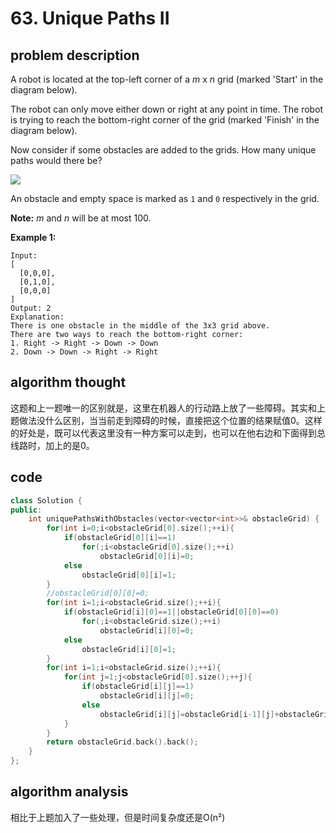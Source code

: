# 63. Unique Paths II

## problem description

A robot is located at the top-left corner of a _m_ x _n_ grid \(marked 'Start' in the diagram below\).

The robot can only move either down or right at any point in time. The robot is trying to reach the bottom-right corner of the grid \(marked 'Finish' in the diagram below\).

Now consider if some obstacles are added to the grids. How many unique paths would there be?

![](https://assets.leetcode.com/uploads/2018/10/22/robot_maze.png)

An obstacle and empty space is marked as `1` and `0` respectively in the grid.

**Note:** _m_ and _n_ will be at most 100.

**Example 1:**

```text
Input:
[
  [0,0,0],
  [0,1,0],
  [0,0,0]
]
Output: 2
Explanation:
There is one obstacle in the middle of the 3x3 grid above.
There are two ways to reach the bottom-right corner:
1. Right -> Right -> Down -> Down
2. Down -> Down -> Right -> Right
```

## algorithm thought

这题和上一题唯一的区别就是，这里在机器人的行动路上放了一些障碍。其实和上题做法没什么区别，当当前走到障碍的时候，直接把这个位置的结果赋值0。这样的好处是，既可以代表这里没有一种方案可以走到，也可以在他右边和下面得到总线路时，加上的是0。

## code

```cpp
class Solution {
public:
    int uniquePathsWithObstacles(vector<vector<int>>& obstacleGrid) {
        for(int i=0;i<obstacleGrid[0].size();++i){
            if(obstacleGrid[0][i]==1)
                for(;i<obstacleGrid[0].size();++i)
                    obstacleGrid[0][i]=0;
            else
                obstacleGrid[0][i]=1;
        }
        //obstacleGrid[0][0]=0;
        for(int i=1;i<obstacleGrid.size();++i){
            if(obstacleGrid[i][0]==1||obstacleGrid[0][0]==0)
                for(;i<obstacleGrid.size();++i)
                    obstacleGrid[i][0]=0;
            else
                obstacleGrid[i][0]=1;
        }
        for(int i=1;i<obstacleGrid.size();++i){
            for(int j=1;j<obstacleGrid[0].size();++j){
                if(obstacleGrid[i][j]==1)
                    obstacleGrid[i][j]=0;
                else
                    obstacleGrid[i][j]=obstacleGrid[i-1][j]+obstacleGrid[i][j-1];
            }
        }
        return obstacleGrid.back().back();
    }
};
```

## algorithm analysis

相比于上题加入了一些处理，但是时间复杂度还是O\(n²\)


